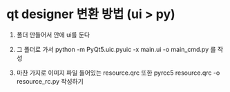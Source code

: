 # qt designer 변환 방법 (ui > py)

1. 폴더 만들어서 안에 ui를 둔다

2. 그 폴더로 가서 python -m PyQt5.uic.pyuic -x main.ui -o main_cmd.py 를 작성

3. 마찬 가지로 이미지 파일 들어있는 resource.qrc 또한
pyrcc5 resource.qrc -o resource_rc.py 작성하기
